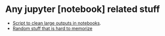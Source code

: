 # Any jupyter [notebook] related stuff
- [Script to clean large outputs in notebooks](clean_large_notebook_outputs.py).
- [Random stuff that is hard to memorize](useful_comands.md)
